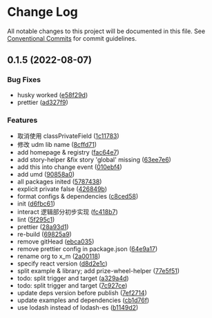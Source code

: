 # Change Log

All notable changes to this project will be documented in this file.
See [Conventional Commits](https://conventionalcommits.org) for commit guidelines.

## 0.1.5 (2022-08-07)


### Bug Fixes

* husky worked ([e58f29d](https://github.com/xiaomingTang/xiaoming/commit/e58f29d53d1563dbcc968055f9b292fb6e41299f))
* prettier ([ad327f9](https://github.com/xiaomingTang/xiaoming/commit/ad327f93dca6e19625818bfd6b8876f846113b0a))


### Features

* 取消使用 classPrivateField ([1c11783](https://github.com/xiaomingTang/xiaoming/commit/1c11783ab2b114cabca8fdab91bde6c8932e02e4))
* 修改 udm lib name ([8cffd71](https://github.com/xiaomingTang/xiaoming/commit/8cffd715f2ac3bda9527e9544bd828b142ac3d78))
* add homepage & registry ([fac64e7](https://github.com/xiaomingTang/xiaoming/commit/fac64e71b7d1edc2f18bdd5d8931d0d2b1e5007c))
* add story-helper &fix story 'global' missing ([63ee7e6](https://github.com/xiaomingTang/xiaoming/commit/63ee7e68ed2440d64161addfdc33229019523473))
* add this into change event ([010ebf4](https://github.com/xiaomingTang/xiaoming/commit/010ebf45b9d29002ae962f8375086b7c64251385))
* add umd ([90858a0](https://github.com/xiaomingTang/xiaoming/commit/90858a0f841db617925522faef8b20a26745236a))
* all packages inited ([5787438](https://github.com/xiaomingTang/xiaoming/commit/5787438b146a0df2ba637c5802a805fe3ac6f21e))
* explicit private false ([426849b](https://github.com/xiaomingTang/xiaoming/commit/426849b8cb90121898c918ba2d793ca29a6f7f86))
* format configs & dependencies ([c8ced58](https://github.com/xiaomingTang/xiaoming/commit/c8ced58aae0c55f9a21814dcbbabbf8b2564aa1d))
* init ([d6fbc61](https://github.com/xiaomingTang/xiaoming/commit/d6fbc61233ee4fcdac10e58118bd88f0004750a6))
* interact 逻辑部分初步实现 ([fc418b7](https://github.com/xiaomingTang/xiaoming/commit/fc418b730a1a8d48827aa5970070f02a2134600c))
* lint ([5f295c1](https://github.com/xiaomingTang/xiaoming/commit/5f295c1857a9075d8cd003198fd983c75a32525b))
* prettier ([28a93d1](https://github.com/xiaomingTang/xiaoming/commit/28a93d18b47e9336fc1981f2ee22b8f8b685ba53))
* re-build ([69825a9](https://github.com/xiaomingTang/xiaoming/commit/69825a92714c39d12877b09d0cbbbb851dcd1215))
* remove gitHead ([ebca035](https://github.com/xiaomingTang/xiaoming/commit/ebca03544110f6beac2c8539d3ae780a9eb5f5a9))
* remove prettier config in package.json ([64e9a17](https://github.com/xiaomingTang/xiaoming/commit/64e9a173b900d45e137ca2adc0cb9163265b59ce))
* rename org to x_m ([2a00118](https://github.com/xiaomingTang/xiaoming/commit/2a00118c45b258f72c80383f4ff0330d1d737824))
* specify react version ([d8d2e1c](https://github.com/xiaomingTang/xiaoming/commit/d8d2e1c9820ee05db8090353b928de6327fd7f88))
* split example & library; add prize-wheel-helper ([77e5f51](https://github.com/xiaomingTang/xiaoming/commit/77e5f510e0a16bab94c0587c18670058c101d5a5))
* todo: split trigger and target ([a329a4d](https://github.com/xiaomingTang/xiaoming/commit/a329a4ddd3eba6df9d4f49f8c409dc6119ec0e37))
* todo: split trigger and target ([7c927ce](https://github.com/xiaomingTang/xiaoming/commit/7c927cee7975171826ffdccdb8c902cdaddf19e2))
* update deps version before publish ([7ef2714](https://github.com/xiaomingTang/xiaoming/commit/7ef2714870632933f98371bcaff4e144c04edddc))
* update examples and dependencies ([cb1d76f](https://github.com/xiaomingTang/xiaoming/commit/cb1d76f0d51a9b5716377c1039f65fc7b6a97998))
* use lodash instead of lodash-es ([b1149d2](https://github.com/xiaomingTang/xiaoming/commit/b1149d20b4ed569e4a710b8775e58253917e41b0))
